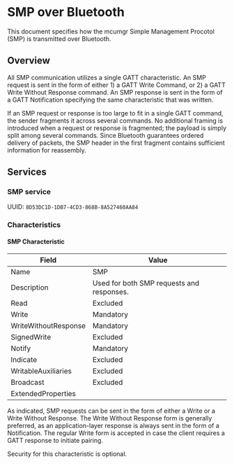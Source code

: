 # SMP over Bluetooth

This document specifies how the mcumgr Simple Management Procotol (SMP) is
transmitted over Bluetooth.

## Overview

All SMP communication utilizes a single GATT characteristic.  An SMP request is
sent in the form of either 1) a GATT Write Command, or 2) a GATT Write Without
Response command.  An SMP response is sent in the form of a GATT Notification
specifying the same characteristic that was written.

If an SMP request or response is too large to fit in a single GATT command, the
sender fragments it across several commands.  No additional framing is
introduced when a request or response is fragmented; the payload is simply
split among several commands.  Since Bluetooth guarantees ordered delivery of
packets, the SMP header in the first fragment contains sufficient information
for reassembly.

## Services

### SMP service

UUID: `8D53DC1D-1DB7-4CD3-868B-8A527460AA84`

### Characteristics

#### SMP Characteristic

| Field | Value                                                             |
| ----- | ----------------------------------------------------------------- |
| Name                  | SMP                                               |
| Description           | Used for both SMP requests and responses.         |
| Read                  | Excluded                                          |
| Write                 | Mandatory                                         |
| WriteWithoutResponse  | Mandatory                                         |
| SignedWrite           | Excluded                                          |
| Notify                | Mandatory                                         |
| Indicate              | Excluded                                          |
| WritableAuxiliaries   | Excluded                                          |
| Broadcast             | Excluded                                          |
| ExtendedProperties    |                                                   |

As indicated, SMP requests can be sent in the form of either a Write or a Write
Without Response.  The Write Without Response form is generally preferred, as
an application-layer response is always sent in the form of a Notification.
The regular Write form is accepted in case the client requires a GATT response
to initiate pairing.

Security for this characteristic is optional.
